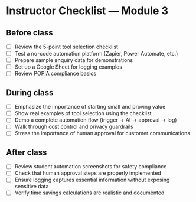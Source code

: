 # Instructor Checklist — Module 3

## Before class

- [ ] Review the 5-point tool selection checklist
- [ ] Test a no-code automation platform (Zapier, Power Automate, etc.)
- [ ] Prepare sample enquiry data for demonstrations
- [ ] Set up a Google Sheet for logging examples
- [ ] Review POPIA compliance basics

## During class

- [ ] Emphasize the importance of starting small and proving value
- [ ] Show real examples of tool selection using the checklist
- [ ] Demo a complete automation flow (trigger → AI → approval → log)
- [ ] Walk through cost control and privacy guardrails
- [ ] Stress the importance of human approval for customer communications

## After class

- [ ] Review student automation screenshots for safety compliance
- [ ] Check that human approval steps are properly implemented
- [ ] Ensure logging captures essential information without exposing sensitive data
- [ ] Verify time savings calculations are realistic and documented
